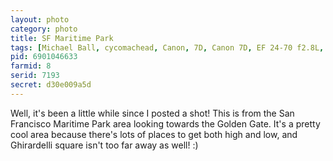 ```yaml
---
layout: photo
category: photo
title: SF Maritime Park
tags: [Michael Ball, cycomachead, Canon, 7D, Canon 7D, EF 24-70 f2.8L, SF, San Francisco, the city, Golden Gate, Golden Gate Bridge, landscape, boat, water, GGB, SF Maritime, San Francisco Maritime NHP, Aquatic Park]
pid: 6901046633
farmid: 8
serid: 7193
secret: d30e009a5d
---
```



Well, it's been a little while since I posted a shot! This is from the San Francisco Maritime Park area looking towards the Golden Gate. It's a pretty cool area because there's lots of places to get both high and low, and Ghirardelli square isn't too far away as well! :)
